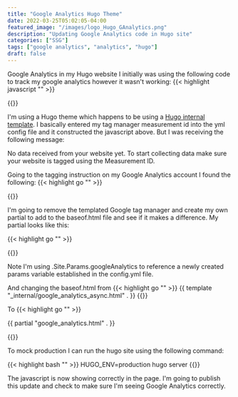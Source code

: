 ```yaml
---
title: "Google Analytics Hugo Theme"
date: 2022-03-25T05:02:05-04:00
featured_image: "/images/logo_Hugo_GAnalytics.png"
description: "Updating Google Analytics code in Hugo site"
categories: ["SSG"]
tags: ["google analytics", "analytics", "hugo"]
draft: false
---
```


Google Analytics in my Hugo website
I initially was using the following code to track my google analytics however it wasn't working:
{{< highlight javascript "" >}}
<script type="application/javascript">
var doNotTrack = false;
if (!doNotTrack) {
	window.ga=window.ga||function(){(ga.q=ga.q||[]).push(arguments)};ga.l=+new Date;
	ga('create', 'G-3VXD2H9YHW', 'auto');
	
	ga('send', 'pageview');
}
</script>
<script async="" src="https://www.google-analytics.com/analytics.js"></script>

{{</highlight>}}

I'm using a Hugo theme which happens to be using a [Hugo internal template](https://gohugo.io/templates/internal/). I basically entered my tag manager measurement id into the yml config file and it constructed the javascript above.
But I was receiving the following message:

No data received from your website yet.
To start collecting data make sure your website is tagged using the Measurement ID.


Going to the tagging instruction on my Google Analytics account I found the following:
{{< highlight go "" >}}
<!-- Global site tag (gtag.js) - Google Analytics -->
<script async src="https://www.googletagmanager.com/gtag/js?id=G-3VXD2H9YHW"></script>
<script>
  window.dataLayer = window.dataLayer || [];
  function gtag(){dataLayer.push(arguments);}
  gtag('js', new Date());

  gtag('config', 'G-3VXD2H9YHW');
</script>

{{</highlight>}}

I'm going to remove the templated Google tag manager and create my own partial to add to the baseof.html file and see if it makes a difference. My partial looks like this:

{{< highlight go "" >}}
<!-- Global site tag (gtag.js) - Google Analytics -->
<script async src="https://www.googletagmanager.com/gtag/js?id={{ .Site.Params.googleAnalytics
 }}"></script>
<script>
 window.dataLayer = window.dataLayer || [];
 function gtag(){dataLayer.push(arguments);}
 gtag('js', new Date());
 
 gtag('config', '{{ .Site.Params.googleAnalytics
 }}');
</script>

{{</highlight>}}

Note I'm using .Site.Params.googleAnalytics to reference a newly created params variable established in the config.yml file.

And changing the baseof.html from 
{{< highlight go "" >}}
{{ template "_internal/google_analytics_async.html" . }}
{{</highlight>}}

To
{{< highlight go "" >}}

{{ partial "google_analytics.html" . }}

{{</highlight>}}

To mock production I can run the hugo site using the following command:

{{< highlight bash "" >}}
HUGO_ENV=production hugo server
{{</highlight>}}

The javascript is now showing correctly in the page. I'm going to publish this update and check to make sure I'm seeing Google Analytics correctly.



